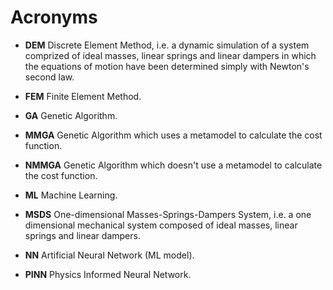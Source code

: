 # Acronyms

- **DEM** Discrete Element Method, i.e. a dynamic simulation of a system comprized of ideal masses, linear springs and linear dampers in which the equations of motion have been determined simply with Newton's second law.

- **FEM** Finite Element Method.

- **GA** Genetic Algorithm.

- **MMGA** Genetic Algorithm which uses a metamodel to calculate the cost function.

- **NMMGA** Genetic Algorithm which doesn't use a metamodel to calculate the cost function.

- **ML** Machine Learning.

- **MSDS** One-dimensional Masses-Springs-Dampers System, i.e. a one dimensional mechanical system composed of ideal masses, linear springs and linear dampers.

- **NN** Artificial Neural Network (ML model).

- **PINN** Physics Informed Neural Network.

